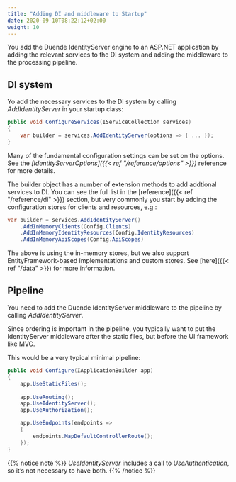```yaml
---
title: "Adding DI and middleware to Startup"
date: 2020-09-10T08:22:12+02:00
weight: 10
---
```


You add the Duende IdentityServer engine to an ASP.NET application by adding the relevant services to the DI system and adding the middleware to the processing pipeline.

## DI system
Yo add the necessary services to the  DI system by calling *AddIdentityServer* in your startup class:

```cs
public void ConfigureServices(IServiceCollection services)
{
    var builder = services.AddIdentityServer(options => { ... });
}
```

Many of the fundamental configuration settings can be set on the options. See the *[IdentityServerOptions]({{< ref "/reference/options" >}})* reference for more details.

The builder object has a number of extension methods to add addtional services to DI.
You can see the full list in the [reference]({{< ref "/reference/di" >}}) section, but very commonly you start by adding the configuration stores for clients and resources, e.g.:

```cs
var builder = services.AddIdentityServer()
    .AddInMemoryClients(Config.Clients)
    .AddInMemoryIdentityResources(Config.IdentityResources)
    .AddInMemoryApiScopes(Config.ApiScopes)
```

The above is using the in-memory stores, but we also support EntityFramework-based implementations and custom stores. See [here]({{< ref "/data" >}}) for more information.

## Pipeline
You need to add the Duende IdentityServer middleware to the pipeline by calling *AddIdentityServer*.

Since ordering is important in the pipeline, you typically want to put the IdentityServer middleware after the static files, but before the UI framework like MVC.

This would be a very typical minimal pipeline:

```cs
public void Configure(IApplicationBuilder app)
{
    app.UseStaticFiles();
    
    app.UseRouting();
    app.UseIdentityServer();
    app.UseAuthorization();

    app.UseEndpoints(endpoints =>
    {
        endpoints.MapDefaultControllerRoute();
    });
}
```

{{% notice note %}}
*UseIdentityServer* includes a call to *UseAuthentication*, so it’s not necessary to have both.
{{% /notice %}}
